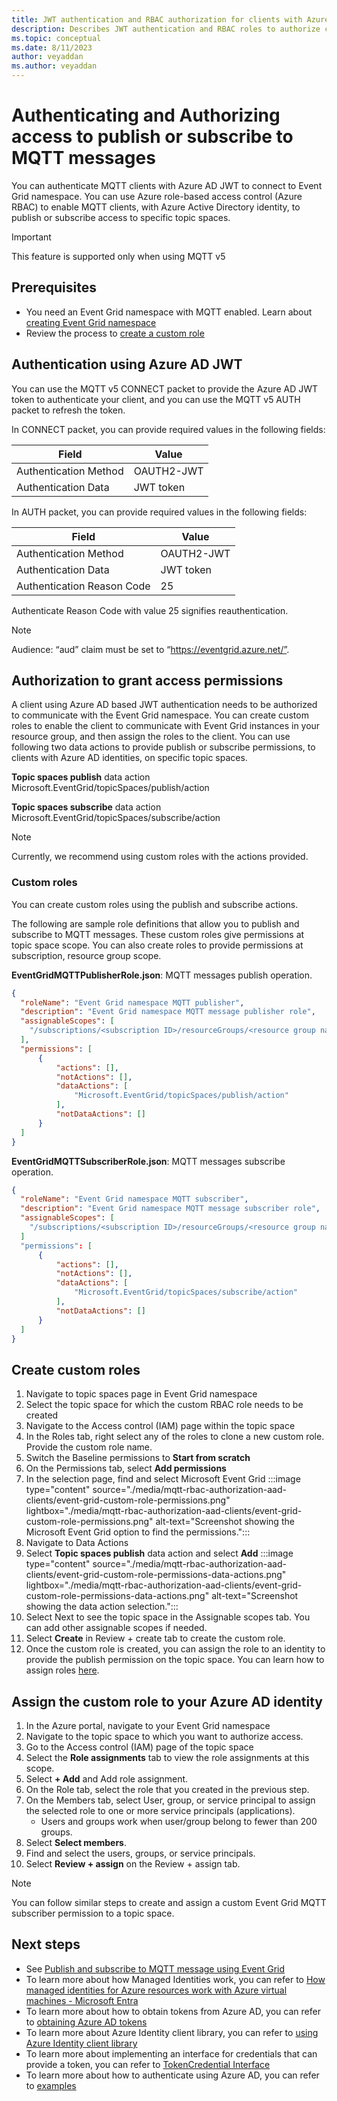 ```yaml
---
title: JWT authentication and RBAC authorization for clients with Azure AD identity
description: Describes JWT authentication and RBAC roles to authorize clients with Azure AD identity to publish or subscribe MQTT messages
ms.topic: conceptual
ms.date: 8/11/2023
author: veyaddan
ms.author: veyaddan
---
```


# Authenticating and Authorizing access to publish or subscribe to MQTT messages
You can authenticate MQTT clients with Azure AD JWT to connect to Event Grid namespace.  You can use Azure role-based access control (Azure RBAC) to enable MQTT clients, with Azure Active Directory identity, to publish or subscribe access to specific topic spaces.

> [!IMPORTANT]
> This feature is supported only when using MQTT v5

## Prerequisites
- You need an Event Grid namespace with MQTT enabled.  Learn about [creating Event Grid namespace](/azure/event-grid/create-view-manage-namespaces#create-a-namespace)
- Review the process to [create a custom role](/azure/role-based-access-control/custom-roles-portal)


## Authentication using Azure AD JWT
You can use the MQTT v5 CONNECT packet to provide the Azure AD JWT token to authenticate your client, and you can use the MQTT v5 AUTH packet to refresh the token.  

In CONNECT packet, you can provide required values in the following fields:

|Field  | Value  |
|---------|---------|
|Authentication Method | OAUTH2-JWT |
|Authentication Data | JWT token |

In AUTH packet, you can provide required values in the following fields:

|Field | Value |
|---------|---------|
| Authentication Method | OAUTH2-JWT |
| Authentication Data | JWT token |
| Authentication Reason Code | 25 |
 
Authenticate Reason Code with value 25 signifies reauthentication.

> [!NOTE]
> Audience: “aud” claim must be set to “https://eventgrid.azure.net/”.

## Authorization to grant access permissions
A client using Azure AD based JWT authentication needs to be authorized to communicate with the Event Grid namespace.  You can create custom roles to enable the client to communicate with Event Grid instances in your resource group, and then assign the roles to the client.  You can use following two data actions to provide publish or subscribe permissions, to clients with Azure AD identities, on specific topic spaces.

**Topic spaces publish** data action
Microsoft.EventGrid/topicSpaces/publish/action

**Topic spaces subscribe** data action
Microsoft.EventGrid/topicSpaces/subscribe/action

> [!NOTE]
> Currently, we recommend using custom roles with the actions provided.

### Custom roles

You can create custom roles using the publish and subscribe actions.

The following are sample role definitions that allow you to publish and subscribe to MQTT messages.  These custom roles give permissions at topic space scope.  You can also create roles to provide permissions at subscription, resource group scope.

**EventGridMQTTPublisherRole.json**: MQTT messages publish operation.

```json
{
  "roleName": "Event Grid namespace MQTT publisher",
  "description": "Event Grid namespace MQTT message publisher role",
  "assignableScopes": [
    "/subscriptions/<subscription ID>/resourceGroups/<resource group name>/Microsoft.EventGrid/namespaces/<namespace name>/topicSpaces/<topicspace name>"
  ],
  "permissions": [
      {
          "actions": [],
          "notActions": [],
          "dataActions": [
              "Microsoft.EventGrid/topicSpaces/publish/action"
          ],
          "notDataActions": []
      }
  ]
}
```

**EventGridMQTTSubscriberRole.json**: MQTT messages subscribe operation.

```json
{
  "roleName": "Event Grid namespace MQTT subscriber",
  "description": "Event Grid namespace MQTT message subscriber role",
  "assignableScopes": [
    "/subscriptions/<subscription ID>/resourceGroups/<resource group name>/Microsoft.EventGrid/namespaces/<namespace name>/topicSpaces/<topicspace name>"
  ]
  "permissions": [
      {
          "actions": [],
          "notActions": [],
          "dataActions": [
              "Microsoft.EventGrid/topicSpaces/subscribe/action"
          ],
          "notDataActions": []
      }
  ]
}
```

## Create custom roles
1. Navigate to topic spaces page in Event Grid namespace
1. Select the topic space for which the custom RBAC role needs to be created
1. Navigate to the Access control (IAM) page within the topic space
1. In the Roles tab, right select any of the roles to clone a new custom role.  Provide the custom role name.
1. Switch the Baseline permissions to **Start from scratch**
1. On the Permissions tab, select **Add permissions**
1. In the selection page, find and select Microsoft Event Grid
    :::image type="content" source="./media/mqtt-rbac-authorization-aad-clients/event-grid-custom-role-permissions.png" lightbox="./media/mqtt-rbac-authorization-aad-clients/event-grid-custom-role-permissions.png" alt-text="Screenshot showing the Microsoft Event Grid option to find the permissions.":::
1. Navigate to Data Actions
1. Select **Topic spaces publish** data action and select **Add**
    :::image type="content" source="./media/mqtt-rbac-authorization-aad-clients/event-grid-custom-role-permissions-data-actions.png" lightbox="./media/mqtt-rbac-authorization-aad-clients/event-grid-custom-role-permissions-data-actions.png" alt-text="Screenshot showing the data action selection.":::
1. Select Next to see the topic space in the Assignable scopes tab.  You can add other assignable scopes if needed.
1. Select **Create** in Review + create tab to create the custom role.
1. Once the custom role is created, you can assign the role to an identity to provide the publish permission on the topic space.  You can learn how to assign roles [here](/azure/role-based-access-control/role-assignments-portal).

## Assign the custom role to your Azure AD identity
1. In the Azure portal, navigate to your Event Grid namespace
1. Navigate to the topic space to which you want to authorize access.
1. Go to the Access control (IAM) page of the topic space
1. Select the **Role assignments** tab to view the role assignments at this scope.
1. Select **+ Add** and Add role assignment.
1. On the Role tab, select the role that you created in the previous step.
1. On the Members tab, select User, group, or service principal to assign the selected role to one or more service principals (applications).
    - Users and groups work when user/group belong to fewer than 200 groups.
1. Select **Select members**.
1. Find and select the users, groups, or service principals.
1. Select **Review + assign** on the Review + assign tab.

> [!NOTE]
> You can follow similar steps to create and assign a custom Event Grid MQTT subscriber permission to a topic space.

## Next steps
- See [Publish and subscribe to MQTT message using Event Grid](mqtt-publish-and-subscribe-portal.md)
- To learn more about how Managed Identities work, you can refer to [How managed identities for Azure resources work with Azure virtual machines - Microsoft Entra](/azure/active-directory/managed-identities-azure-resources/how-managed-identities-work-vm)  
- To learn more about how to obtain tokens from Azure AD, you can refer to [obtaining Azure AD tokens](/azure/active-directory/develop/v2-oauth2-client-creds-grant-flow#get-a-token)
- To learn more about Azure Identity client library, you can refer to [using Azure Identity client library](/azure/active-directory/managed-identities-azure-resources/how-to-use-vm-token#get-a-token-using-the-azure-identity-client-library)
- To learn more about implementing an interface for credentials that can provide a token, you can refer to [TokenCredential Interface](/java/api/com.azure.core.credential.tokencredential?view=azure-java-stable)
- To learn more about how to authenticate using Azure AD, you can refer to [examples](https://github.com/Azure/azure-sdk-for-java/wiki/Azure-Identity-Examples)
